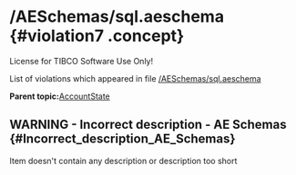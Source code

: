 # /AESchemas/sql.aeschema {#violation7 .concept}

License for TIBCO Software Use Only!

List of violations which appeared in file [/AESchemas/sql.aeschema](../../../projects/AccountState/AESchemas/sql.aeschema.md)

**Parent topic:**[AccountState](../../../qa/projects/AccountState.md)

## WARNING - Incorrect description - AE Schemas {#Incorrect_description_AE_Schemas}

Item doesn't contain any description or description too short

